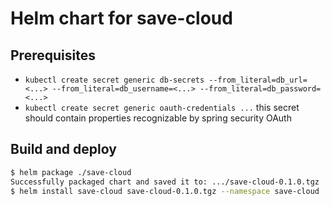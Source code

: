 # Helm chart for save-cloud

## Prerequisites
* `kubectl create secret generic db-secrets --from_literal=db_url=<...> --from_literal=db_username=<...> --from_literal=db_password=<...>`
* `kubectl create secret generic oauth-credentials ...` this secret should contain properties recognizable by spring security OAuth

## Build and deploy
```bash
$ helm package ./save-cloud
Successfully packaged chart and saved it to: .../save-cloud-0.1.0.tgz
$ helm install save-cloud save-cloud-0.1.0.tgz --namespace save-cloud
```

